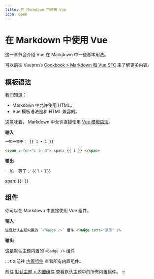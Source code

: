 ```yaml
---
title: 在 Markdown 中使用 Vue
icon: open
---
```

# 在 Markdown 中使用 Vue

这一章节会介绍 Vue 在 Markdown 中一些基本用法。

可以前往 Vuepress [Cookbook > Markdown 和 Vue SFC](https://vuepress.github.io/zh/advanced/cookbook/markdown-and-vue-sfc.md) 来了解更多内容。

## 模板语法

我们知道：

- Markdown 中允许使用 HTML。
- Vue 模板语法是和 HTML 兼容的。

这意味着， Markdown 中允许直接使用 [Vue 模板语法](https://v3.vuejs.org/guide/template-syntax.html)。

**输入**

```md
一加一等于： {{ 1 + 1 }}

<span v-for="i in 3"> span: {{ i }} </span>
```

**输出**

一加一等于： {{ 1 + 1 }}

<span v-for="i in 3"> span: {{ i }} </span>

## 组件

你可以在 Markdown 中直接使用 Vue 组件。

**输入**

```md
这是默认主题内置的 `<Badge />` 组件 <Badge text="演示" />
```

**输出**

这是默认主题内置的 `<Badge />` 组件 <Badge text="演示" />

::: tip
前往 [内置组件](https://vuepress.github.io/zh/reference/components.md) 查看所有内置组件。

前往 [默认主题 > 内置组件](https://vuepress.github.io/zh/reference/default-theme/components.md) 查看默认主题中的所有内置组件。
:::
